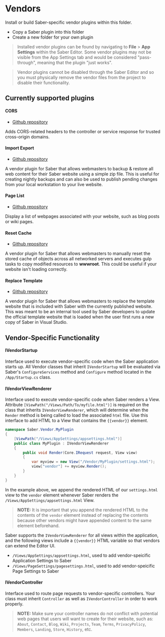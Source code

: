 ﻿# Vendors
Install or build Saber-specific vendor plugins within this folder. 

* Copy a Saber plugin into this folder
* Create a new folder for your own plugin

> Installed vendor plugins can be found by navigating to **File** > **App Settings** within the Saber Editor. Some vendor plugins may not be visible from the App Settings tab and would be considered "pass-through", meaning that the plugin "just works". 

> Vendor plugins cannot be disabled through the Saber Editor and so you must physically remove the vendor files from the project to disable their functionality.

## Currently supported plugins

#### CORS
* [Github repository](https://github.com/Datasilk/Saber-CORS)

Adds CORS-related headers to the controller or service response for trusted cross-origin domains. 

#### Import Export
* [Github repository](https://github.com/Datasilk/Saber-ImportExport)

A vendor plugin for Saber that allows webmasters to backup & restore all web content for their Saber website using a simple zip file. This is useful for creating nightly backups and can also be used to publish pending changes from your local workstation to your live website.

#### Page List
* [Github repository](https://github.com/Datasilk/Saber-PageList)

Display a list of webpages associated with your website, such as blog posts or wiki pages. 

#### Reset Cache
* [Github repository](https://github.com/Datasilk/Saber-ResetCache)

A vendor plugin for Saber that allows webmasters to manually reset the stored cache of objects across all networked servers and executes gulp tasks to copy modified resources to **wwwroot**. This could be useful if your website isn't loading correctly.

#### Replace Template
* [Github repository](https://github.com/Datasilk/Saber-ReplaceTemplate)

A vendor plugin for Saber that allows webmasters to replace the template website that is included with Saber with the currently published website. This was meant to be an internal tool used by Saber developers to update the official template website that is loaded when the user first runs a new copy of Saber in Visual Studio.

## Vendor-Specific Functionality

#### IVendorStartup
Interface used to execute vendor-specific code when the Saber application starts up. All Vendor classes that inherit `IVendorStartup` will be evaluated via
Saber's `ConfigureServices` method and `Configure` method located in the `/App/Startup.cs` class.

#### IVendorViewRenderer
Interface used to execute vendor-specific code when Saber renders a View. Attribute `[ViewPath("/Views/Path/To/myfile.html")]` is required on the class that inherits `IVendorViewRenderer`, which will determine when the `Render` method is being called to load the associated `html` file. Use this interface to add HTML to a View that contains the `{{vendor}}` element.

``` csharp
namespace Saber.Vendor.MyPlugin
{
    [ViewPath("/Views/AppSettings/appsettings.html")]
    public class MyPlugin : IVendorViewRenderer
    {
        public void Render(Core.IRequest request, View view)
        {
            var myview = new View("/Vendor/MyPlugin/settings.html");
            view["vendor"] += myview.Render();
        }
    }
}

```
In the example above, we append the rendered HTML of our `settings.html` view to the `vendor` element whenever Saber renders the `/Views/AppSettings/appsettings.html` View.
> **NOTE:** It is important that you append the rendered HTML to the contents of the `vendor` element instead of replacing the contents because other vendors might have appended content to the same element beforehand.

Saber supports the `IVendorViewRenderer` for all views within the application, and the following views include a `{{vendor}}` HTML variable so that vendors can extend the Editor UI.

* `/Views/AppSettings/appsettings.html`, used to add vendor-speicific Application Settings to Saber
* `/Views/PageSettings/pagesettings.html`, used to add vendor-speicific Page Settings to Saber

#### IVendorController
Interface used to route page requests to vendor-specific controllers. Your class must inherit `Controller` as well as `IVendorController` in order to work properly.
> **NOTE:** Make sure your controller names do not conflict with potential web pages that users will want to create for their website, such as:
>  `About`, `Contact`, `Blog`, `Wiki`, `Projects`, `Team`, `Terms`, `PrivacyPolicy`, `Members`, `Landing`, `Store`, `History`, etc.